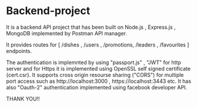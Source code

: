 # Backend-project
It is a backend API project that has been built on Node.js , Express.js , MongoDB implemented by Postman API manager.

It provides routes for [ /dishes ,
                         /users ,
                         /promotions,
                         /leaders ,
                         /favourites ]  endpoints.

The authentication is implemnted by using "passport.js" , "JWT" for http server and for  Https it is  implemented using OpenSSL self signed certificate {cert.csr}.
It supports cross origin resourse sharing ("CORS") for multiple port access  such as http://localhost:3000 , https://localhost:3443 etc.
It has also "Oauth-2" authentication implemented using facebook developer API. 


THANK YOU!!
